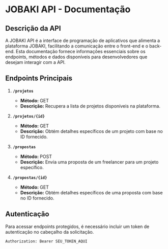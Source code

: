 # JOBAKI API - Documentação

## Descrição da API

A JOBAKI API é a interface de programação de aplicativos que alimenta a plataforma JOBAKI, facilitando a comunicação entre o front-end e o back-end. Esta documentação fornece informações essenciais sobre os endpoints, métodos e dados disponíveis para desenvolvedores que desejam interagir com a API.

## Endpoints Principais

1. **`/projetos`**
   - **Método:** GET
   - **Descrição:** Recupera a lista de projetos disponíveis na plataforma.

2. **`/projetos/{id}`**
   - **Método:** GET
   - **Descrição:** Obtém detalhes específicos de um projeto com base no ID fornecido.

3. **`/propostas`**
   - **Método:** POST
   - **Descrição:** Envia uma proposta de um freelancer para um projeto específico.

4. **`/propostas/{id}`**
   - **Método:** GET
   - **Descrição:** Obtém detalhes específicos de uma proposta com base no ID fornecido.

## Autenticação

Para acessar endpoints protegidos, é necessário incluir um token de autenticação no cabeçalho da solicitação.

```http
Authorization: Bearer SEU_TOKEN_AQUI

